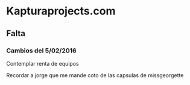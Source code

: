 # Kapturaprojects.com

## Falta

### Cambios del 5/02/2016

Contemplar renta de equipos 

Recordar a jorge que me mande coto de las capsulas de missgeorgette

